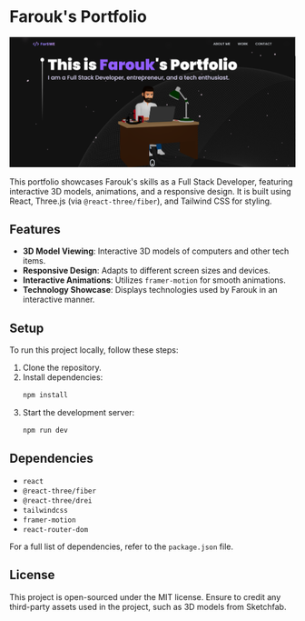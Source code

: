 # Farouk's Portfolio

![Farouk's Portfolio](./public/portfolio-sc2.png)

This portfolio showcases Farouk's skills as a Full Stack Developer, featuring interactive 3D models, animations, and a responsive design. It is built using React, Three.js (via `@react-three/fiber`), and Tailwind CSS for styling.

## Features

- **3D Model Viewing**: Interactive 3D models of computers and other tech items.
- **Responsive Design**: Adapts to different screen sizes and devices.
- **Interactive Animations**: Utilizes `framer-motion` for smooth animations.
- **Technology Showcase**: Displays technologies used by Farouk in an interactive manner.

## Setup

To run this project locally, follow these steps:

1. Clone the repository.
2. Install dependencies:
   ```bash
   npm install
   ```
3. Start the development server:
   ```bash
   npm run dev
   ```

## Dependencies

- `react`
- `@react-three/fiber`
- `@react-three/drei`
- `tailwindcss`
- `framer-motion`
- `react-router-dom`

For a full list of dependencies, refer to the `package.json` file.

## License

This project is open-sourced under the MIT license. Ensure to credit any third-party assets used in the project, such as 3D models from Sketchfab.
